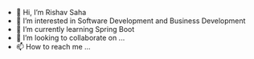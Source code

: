 - 👋 Hi, I’m Rishav Saha
- 👀 I’m interested in Software Development and Business Development
- 🌱 I’m currently learning Spring Boot
- 💞️ I’m looking to collaborate on ...
- 📫 How to reach me ...

<!---
rishavsaha098/rishavsaha098 is a ✨ special ✨ repository because its `README.md` (this file) appears on your GitHub profile.
You can click the Preview link to take a look at your changes.
--->

